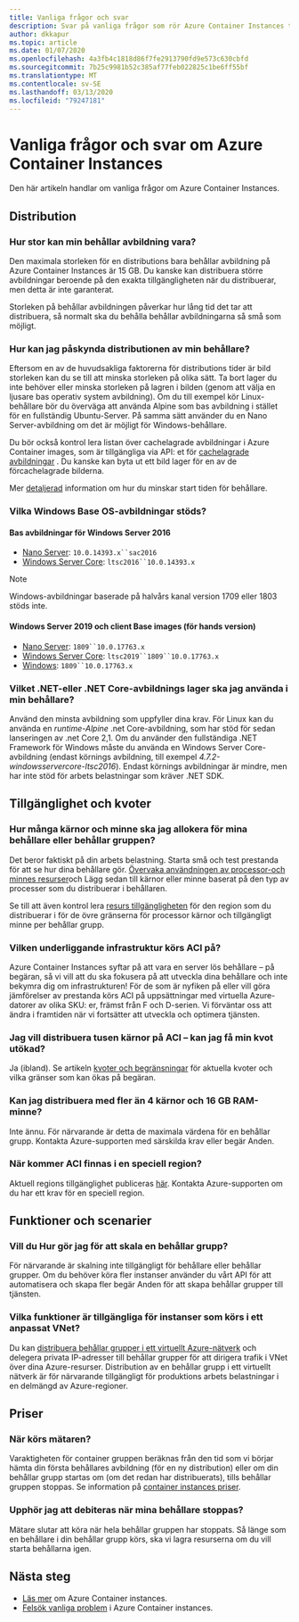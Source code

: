 ```yaml
---
title: Vanliga frågor och svar
description: Svar på vanliga frågor som rör Azure Container Instances tjänsten
author: dkkapur
ms.topic: article
ms.date: 01/07/2020
ms.openlocfilehash: 4a3fb4c1818d86f7fe2913790fd9e573c630cbfd
ms.sourcegitcommit: 7b25c9981b52c385af77feb022825c1be6ff55bf
ms.translationtype: MT
ms.contentlocale: sv-SE
ms.lasthandoff: 03/13/2020
ms.locfileid: "79247181"
---
```

# <a name="frequently-asked-questions-about-azure-container-instances"></a>Vanliga frågor och svar om Azure Container Instances

Den här artikeln handlar om vanliga frågor om Azure Container Instances.

## <a name="deployment"></a>Distribution

### <a name="how-large-can-my-container-image-be"></a>Hur stor kan min behållar avbildning vara?

Den maximala storleken för en distributions bara behållar avbildning på Azure Container Instances är 15 GB. Du kanske kan distribuera större avbildningar beroende på den exakta tillgängligheten när du distribuerar, men detta är inte garanterat.

Storleken på behållar avbildningen påverkar hur lång tid det tar att distribuera, så normalt ska du behålla behållar avbildningarna så små som möjligt.

### <a name="how-can-i-speed-up-the-deployment-of-my-container"></a>Hur kan jag påskynda distributionen av min behållare?

Eftersom en av de huvudsakliga faktorerna för distributions tider är bild storleken kan du se till att minska storleken på olika sätt. Ta bort lager du inte behöver eller minska storleken på lagren i bilden (genom att välja en ljusare bas operativ system avbildning). Om du till exempel kör Linux-behållare bör du överväga att använda Alpine som bas avbildning i stället för en fullständig Ubuntu-Server. På samma sätt använder du en Nano Server-avbildning om det är möjligt för Windows-behållare. 

Du bör också kontrol lera listan över cachelagrade avbildningar i Azure Container images, som är tillgängliga via API: et för [cachelagrade avbildningar](/rest/api/container-instances/listcachedimages) . Du kanske kan byta ut ett bild lager för en av de förcachelagrade bilderna. 

Mer [detaljerad](container-instances-troubleshooting.md#container-takes-a-long-time-to-start) information om hur du minskar start tiden för behållare.

### <a name="what-windows-base-os-images-are-supported"></a>Vilka Windows Base OS-avbildningar stöds?

#### <a name="windows-server-2016-base-images"></a>Bas avbildningar för Windows Server 2016

* [Nano Server](https://hub.docker.com/_/microsoft-windows-nanoserver): `10.0.14393.x``sac2016`
* [Windows Server Core](https://hub.docker.com/_/microsoft-windows-servercore): `ltsc2016``10.0.14393.x`

> [!NOTE]
> Windows-avbildningar baserade på halvårs kanal version 1709 eller 1803 stöds inte.

#### <a name="windows-server-2019-and-client-base-images-preview"></a>Windows Server 2019 och client Base images (för hands version)

* [Nano Server](https://hub.docker.com/_/microsoft-windows-nanoserver): `1809``10.0.17763.x`
* [Windows Server Core](https://hub.docker.com/_/microsoft-windows-servercore): `ltsc2019``1809``10.0.17763.x`
* [Windows](https://hub.docker.com/_/microsoft-windows): `1809``10.0.17763.x` 

### <a name="what-net-or-net-core-image-layer-should-i-use-in-my-container"></a>Vilket .NET-eller .NET Core-avbildnings lager ska jag använda i min behållare? 

Använd den minsta avbildning som uppfyller dina krav. För Linux kan du använda en *runtime-Alpine* .net Core-avbildning, som har stöd för sedan lanseringen av .net Core 2,1. Om du använder den fullständiga .NET Framework för Windows måste du använda en Windows Server Core-avbildning (endast körnings avbildning, till exempel *4.7.2-windowsservercore-ltsc2016*). Endast körnings avbildningar är mindre, men har inte stöd för arbets belastningar som kräver .NET SDK.

## <a name="availability-and-quotas"></a>Tillgänglighet och kvoter

### <a name="how-many-cores-and-memory-should-i-allocate-for-my-containers-or-the-container-group"></a>Hur många kärnor och minne ska jag allokera för mina behållare eller behållar gruppen?

Det beror faktiskt på din arbets belastning. Starta små och test prestanda för att se hur dina behållare gör. [Övervaka användningen av processor-och minnes resurser](container-instances-monitor.md)och Lägg sedan till kärnor eller minne baserat på den typ av processer som du distribuerar i behållaren. 

Se till att även kontrol lera [resurs tillgängligheten](container-instances-region-availability.md#availability---general) för den region som du distribuerar i för de övre gränserna för processor kärnor och tillgängligt minne per behållar grupp. 

### <a name="what-underlying-infrastructure-does-aci-run-on"></a>Vilken underliggande infrastruktur körs ACI på?

Azure Container Instances syftar på att vara en server lös behållare – på begäran, så vi vill att du ska fokusera på att utveckla dina behållare och inte bekymra dig om infrastrukturen! För de som är nyfiken på eller vill göra jämförelser av prestanda körs ACI på uppsättningar med virtuella Azure-datorer av olika SKU: er, främst från F och D-serien. Vi förväntar oss att ändra i framtiden när vi fortsätter att utveckla och optimera tjänsten. 

### <a name="i-want-to-deploy-thousand-of-cores-on-aci---can-i-get-my-quota-increased"></a>Jag vill distribuera tusen kärnor på ACI – kan jag få min kvot utökad?
 
Ja (ibland). Se artikeln [kvoter och begränsningar](container-instances-quotas.md) för aktuella kvoter och vilka gränser som kan ökas på begäran.

### <a name="can-i-deploy-with-more-than-4-cores-and-16-gb-of-ram"></a>Kan jag distribuera med fler än 4 kärnor och 16 GB RAM-minne?

Inte ännu. För närvarande är detta de maximala värdena för en behållar grupp. Kontakta Azure-supporten med särskilda krav eller begär Anden. 

### <a name="when-will-aci-be-in-a-specific-region"></a>När kommer ACI finnas i en speciell region?

Aktuell regions tillgänglighet publiceras [här](container-instances-region-availability.md#availability---general). Kontakta Azure-supporten om du har ett krav för en speciell region.

## <a name="features-and-scenarios"></a>Funktioner och scenarier

### <a name="how-do-i-scale-a-container-group"></a>Vill du Hur gör jag för att skala en behållar grupp?

För närvarande är skalning inte tillgängligt för behållare eller behållar grupper. Om du behöver köra fler instanser använder du vårt API för att automatisera och skapa fler begär Anden för att skapa behållar grupper till tjänsten. 

### <a name="what-features-are-available-to-instances-running-in-a-custom-vnet"></a>Vilka funktioner är tillgängliga för instanser som körs i ett anpassat VNet?

Du kan [distribuera behållar grupper i ett virtuellt Azure-nätverk](container-instances-vnet.md) och delegera privata IP-adresser till behållar grupper för att dirigera trafik i VNet över dina Azure-resurser. Distribution av en behållar grupp i ett virtuellt nätverk är för närvarande tillgängligt för produktions arbets belastningar i en delmängd av Azure-regioner.

## <a name="pricing"></a>Priser

### <a name="when-does-the-meter-start-running"></a>När körs mätaren?

Varaktigheten för container gruppen beräknas från den tid som vi börjar hämta din första behållares avbildning (för en ny distribution) eller om din behållar grupp startas om (om det redan har distribuerats), tills behållar gruppen stoppas. Se information på [container instances priser](https://azure.microsoft.com/pricing/details/container-instances/).

### <a name="do-i-stop-being-charged-when-my-containers-are-stopped"></a>Upphör jag att debiteras när mina behållare stoppas?

Mätare slutar att köra när hela behållar gruppen har stoppats. Så länge som en behållare i din behållar grupp körs, ska vi lagra resurserna om du vill starta behållarna igen. 

## <a name="next-steps"></a>Nästa steg

* [Läs mer](container-instances-overview.md) om Azure Container instances.
* [Felsök vanliga problem](container-instances-troubleshooting.md) i Azure Container instances.